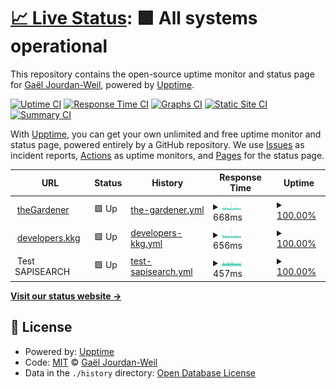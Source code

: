 # [📈 Live Status](https://gaeljw.github.io/poc-uptime): <!--live status--> **🟩 All systems operational**

This repository contains the open-source uptime monitor and status page for [Gaël Jourdan-Weil](https://gaeljw.github.io/poc-uptime), powered by [Upptime](https://github.com/upptime/upptime).

[![Uptime CI](https://github.com/gaeljw/poc-uptime/workflows/Uptime%20CI/badge.svg)](https://github.com/upptime/upptime/actions?query=workflow%3A%22Uptime+CI%22)
[![Response Time CI](https://github.com/gaeljw/poc-uptime/workflows/Response%20Time%20CI/badge.svg)](https://github.com/upptime/upptime/actions?query=workflow%3A%22Response+Time+CI%22)
[![Graphs CI](https://github.com/gaeljw/poc-uptime/workflows/Graphs%20CI/badge.svg)](https://github.com/upptime/upptime/actions?query=workflow%3A%22Graphs+CI%22)
[![Static Site CI](https://github.com/gaeljw/poc-uptime/workflows/Static%20Site%20CI/badge.svg)](https://github.com/upptime/upptime/actions?query=workflow%3A%22Static+Site+CI%22)
[![Summary CI](https://github.com/gaeljw/poc-uptime/workflows/Summary%20CI/badge.svg)](https://github.com/upptime/upptime/actions?query=workflow%3A%22Summary+CI%22)

With [Upptime](https://upptime.js.org), you can get your own unlimited and free uptime monitor and status page, powered entirely by a GitHub repository. We use [Issues](https://github.com/gaeljw/poc-uptime/issues) as incident reports, [Actions](https://github.com/gaeljw/poc-uptime/actions) as uptime monitors, and [Pages](https://gaeljw.github.io/poc-uptime) for the status page.

<!--start: status pages-->
<!-- This summary is generated by Upptime (https://github.com/upptime/upptime) -->
<!-- Do not edit this manually, your changes will be overwritten -->
<!-- prettier-ignore -->
| URL | Status | History | Response Time | Uptime |
| --- | ------ | ------- | ------------- | ------ |
| <img alt="" src="https://favicons.githubusercontent.com/thegardener.kelkoogroup.com" height="13"> [theGardener](https://thegardener.kelkoogroup.com/) | 🟩 Up | [the-gardener.yml](https://github.com/gaeljw/poc-uptime/commits/HEAD/history/the-gardener.yml) | <details><summary><img alt="Response time graph" src="./graphs/the-gardener/response-time-week.png" height="20"> 668ms</summary><br><a href="https://gaeljw.github.io/poc-uptime/history/the-gardener"><img alt="Response time 670" src="https://img.shields.io/endpoint?url=https%3A%2F%2Fraw.githubusercontent.com%2Fgaeljw%2Fpoc-uptime%2FHEAD%2Fapi%2Fthe-gardener%2Fresponse-time.json"></a><br><a href="https://gaeljw.github.io/poc-uptime/history/the-gardener"><img alt="24-hour response time 653" src="https://img.shields.io/endpoint?url=https%3A%2F%2Fraw.githubusercontent.com%2Fgaeljw%2Fpoc-uptime%2FHEAD%2Fapi%2Fthe-gardener%2Fresponse-time-day.json"></a><br><a href="https://gaeljw.github.io/poc-uptime/history/the-gardener"><img alt="7-day response time 668" src="https://img.shields.io/endpoint?url=https%3A%2F%2Fraw.githubusercontent.com%2Fgaeljw%2Fpoc-uptime%2FHEAD%2Fapi%2Fthe-gardener%2Fresponse-time-week.json"></a><br><a href="https://gaeljw.github.io/poc-uptime/history/the-gardener"><img alt="30-day response time 670" src="https://img.shields.io/endpoint?url=https%3A%2F%2Fraw.githubusercontent.com%2Fgaeljw%2Fpoc-uptime%2FHEAD%2Fapi%2Fthe-gardener%2Fresponse-time-month.json"></a><br><a href="https://gaeljw.github.io/poc-uptime/history/the-gardener"><img alt="1-year response time 670" src="https://img.shields.io/endpoint?url=https%3A%2F%2Fraw.githubusercontent.com%2Fgaeljw%2Fpoc-uptime%2FHEAD%2Fapi%2Fthe-gardener%2Fresponse-time-year.json"></a></details> | <details><summary><a href="https://gaeljw.github.io/poc-uptime/history/the-gardener">100.00%</a></summary><a href="https://gaeljw.github.io/poc-uptime/history/the-gardener"><img alt="All-time uptime 100.00%" src="https://img.shields.io/endpoint?url=https%3A%2F%2Fraw.githubusercontent.com%2Fgaeljw%2Fpoc-uptime%2FHEAD%2Fapi%2Fthe-gardener%2Fuptime.json"></a><br><a href="https://gaeljw.github.io/poc-uptime/history/the-gardener"><img alt="24-hour uptime 100.00%" src="https://img.shields.io/endpoint?url=https%3A%2F%2Fraw.githubusercontent.com%2Fgaeljw%2Fpoc-uptime%2FHEAD%2Fapi%2Fthe-gardener%2Fuptime-day.json"></a><br><a href="https://gaeljw.github.io/poc-uptime/history/the-gardener"><img alt="7-day uptime 100.00%" src="https://img.shields.io/endpoint?url=https%3A%2F%2Fraw.githubusercontent.com%2Fgaeljw%2Fpoc-uptime%2FHEAD%2Fapi%2Fthe-gardener%2Fuptime-week.json"></a><br><a href="https://gaeljw.github.io/poc-uptime/history/the-gardener"><img alt="30-day uptime 100.00%" src="https://img.shields.io/endpoint?url=https%3A%2F%2Fraw.githubusercontent.com%2Fgaeljw%2Fpoc-uptime%2FHEAD%2Fapi%2Fthe-gardener%2Fuptime-month.json"></a><br><a href="https://gaeljw.github.io/poc-uptime/history/the-gardener"><img alt="1-year uptime 100.00%" src="https://img.shields.io/endpoint?url=https%3A%2F%2Fraw.githubusercontent.com%2Fgaeljw%2Fpoc-uptime%2FHEAD%2Fapi%2Fthe-gardener%2Fuptime-year.json"></a></details>
| <img alt="" src="https://favicons.githubusercontent.com/developers.kelkoogroup.com" height="13"> [developers.kkg](https://developers.kelkoogroup.com/) | 🟩 Up | [developers-kkg.yml](https://github.com/gaeljw/poc-uptime/commits/HEAD/history/developers-kkg.yml) | <details><summary><img alt="Response time graph" src="./graphs/developers-kkg/response-time-week.png" height="20"> 656ms</summary><br><a href="https://gaeljw.github.io/poc-uptime/history/developers-kkg"><img alt="Response time 661" src="https://img.shields.io/endpoint?url=https%3A%2F%2Fraw.githubusercontent.com%2Fgaeljw%2Fpoc-uptime%2FHEAD%2Fapi%2Fdevelopers-kkg%2Fresponse-time.json"></a><br><a href="https://gaeljw.github.io/poc-uptime/history/developers-kkg"><img alt="24-hour response time 632" src="https://img.shields.io/endpoint?url=https%3A%2F%2Fraw.githubusercontent.com%2Fgaeljw%2Fpoc-uptime%2FHEAD%2Fapi%2Fdevelopers-kkg%2Fresponse-time-day.json"></a><br><a href="https://gaeljw.github.io/poc-uptime/history/developers-kkg"><img alt="7-day response time 656" src="https://img.shields.io/endpoint?url=https%3A%2F%2Fraw.githubusercontent.com%2Fgaeljw%2Fpoc-uptime%2FHEAD%2Fapi%2Fdevelopers-kkg%2Fresponse-time-week.json"></a><br><a href="https://gaeljw.github.io/poc-uptime/history/developers-kkg"><img alt="30-day response time 661" src="https://img.shields.io/endpoint?url=https%3A%2F%2Fraw.githubusercontent.com%2Fgaeljw%2Fpoc-uptime%2FHEAD%2Fapi%2Fdevelopers-kkg%2Fresponse-time-month.json"></a><br><a href="https://gaeljw.github.io/poc-uptime/history/developers-kkg"><img alt="1-year response time 661" src="https://img.shields.io/endpoint?url=https%3A%2F%2Fraw.githubusercontent.com%2Fgaeljw%2Fpoc-uptime%2FHEAD%2Fapi%2Fdevelopers-kkg%2Fresponse-time-year.json"></a></details> | <details><summary><a href="https://gaeljw.github.io/poc-uptime/history/developers-kkg">100.00%</a></summary><a href="https://gaeljw.github.io/poc-uptime/history/developers-kkg"><img alt="All-time uptime 100.00%" src="https://img.shields.io/endpoint?url=https%3A%2F%2Fraw.githubusercontent.com%2Fgaeljw%2Fpoc-uptime%2FHEAD%2Fapi%2Fdevelopers-kkg%2Fuptime.json"></a><br><a href="https://gaeljw.github.io/poc-uptime/history/developers-kkg"><img alt="24-hour uptime 100.00%" src="https://img.shields.io/endpoint?url=https%3A%2F%2Fraw.githubusercontent.com%2Fgaeljw%2Fpoc-uptime%2FHEAD%2Fapi%2Fdevelopers-kkg%2Fuptime-day.json"></a><br><a href="https://gaeljw.github.io/poc-uptime/history/developers-kkg"><img alt="7-day uptime 100.00%" src="https://img.shields.io/endpoint?url=https%3A%2F%2Fraw.githubusercontent.com%2Fgaeljw%2Fpoc-uptime%2FHEAD%2Fapi%2Fdevelopers-kkg%2Fuptime-week.json"></a><br><a href="https://gaeljw.github.io/poc-uptime/history/developers-kkg"><img alt="30-day uptime 100.00%" src="https://img.shields.io/endpoint?url=https%3A%2F%2Fraw.githubusercontent.com%2Fgaeljw%2Fpoc-uptime%2FHEAD%2Fapi%2Fdevelopers-kkg%2Fuptime-month.json"></a><br><a href="https://gaeljw.github.io/poc-uptime/history/developers-kkg"><img alt="1-year uptime 100.00%" src="https://img.shields.io/endpoint?url=https%3A%2F%2Fraw.githubusercontent.com%2Fgaeljw%2Fpoc-uptime%2FHEAD%2Fapi%2Fdevelopers-kkg%2Fuptime-year.json"></a></details>
| <img alt="" src="https://favicons.githubusercontent.com/null" height="13"> Test SAPISEARCH | 🟩 Up | [test-sapisearch.yml](https://github.com/gaeljw/poc-uptime/commits/HEAD/history/test-sapisearch.yml) | <details><summary><img alt="Response time graph" src="./graphs/test-sapisearch/response-time-week.png" height="20"> 457ms</summary><br><a href="https://gaeljw.github.io/poc-uptime/history/test-sapisearch"><img alt="Response time 450" src="https://img.shields.io/endpoint?url=https%3A%2F%2Fraw.githubusercontent.com%2Fgaeljw%2Fpoc-uptime%2FHEAD%2Fapi%2Ftest-sapisearch%2Fresponse-time.json"></a><br><a href="https://gaeljw.github.io/poc-uptime/history/test-sapisearch"><img alt="24-hour response time 429" src="https://img.shields.io/endpoint?url=https%3A%2F%2Fraw.githubusercontent.com%2Fgaeljw%2Fpoc-uptime%2FHEAD%2Fapi%2Ftest-sapisearch%2Fresponse-time-day.json"></a><br><a href="https://gaeljw.github.io/poc-uptime/history/test-sapisearch"><img alt="7-day response time 457" src="https://img.shields.io/endpoint?url=https%3A%2F%2Fraw.githubusercontent.com%2Fgaeljw%2Fpoc-uptime%2FHEAD%2Fapi%2Ftest-sapisearch%2Fresponse-time-week.json"></a><br><a href="https://gaeljw.github.io/poc-uptime/history/test-sapisearch"><img alt="30-day response time 450" src="https://img.shields.io/endpoint?url=https%3A%2F%2Fraw.githubusercontent.com%2Fgaeljw%2Fpoc-uptime%2FHEAD%2Fapi%2Ftest-sapisearch%2Fresponse-time-month.json"></a><br><a href="https://gaeljw.github.io/poc-uptime/history/test-sapisearch"><img alt="1-year response time 450" src="https://img.shields.io/endpoint?url=https%3A%2F%2Fraw.githubusercontent.com%2Fgaeljw%2Fpoc-uptime%2FHEAD%2Fapi%2Ftest-sapisearch%2Fresponse-time-year.json"></a></details> | <details><summary><a href="https://gaeljw.github.io/poc-uptime/history/test-sapisearch">100.00%</a></summary><a href="https://gaeljw.github.io/poc-uptime/history/test-sapisearch"><img alt="All-time uptime 100.00%" src="https://img.shields.io/endpoint?url=https%3A%2F%2Fraw.githubusercontent.com%2Fgaeljw%2Fpoc-uptime%2FHEAD%2Fapi%2Ftest-sapisearch%2Fuptime.json"></a><br><a href="https://gaeljw.github.io/poc-uptime/history/test-sapisearch"><img alt="24-hour uptime 100.00%" src="https://img.shields.io/endpoint?url=https%3A%2F%2Fraw.githubusercontent.com%2Fgaeljw%2Fpoc-uptime%2FHEAD%2Fapi%2Ftest-sapisearch%2Fuptime-day.json"></a><br><a href="https://gaeljw.github.io/poc-uptime/history/test-sapisearch"><img alt="7-day uptime 100.00%" src="https://img.shields.io/endpoint?url=https%3A%2F%2Fraw.githubusercontent.com%2Fgaeljw%2Fpoc-uptime%2FHEAD%2Fapi%2Ftest-sapisearch%2Fuptime-week.json"></a><br><a href="https://gaeljw.github.io/poc-uptime/history/test-sapisearch"><img alt="30-day uptime 100.00%" src="https://img.shields.io/endpoint?url=https%3A%2F%2Fraw.githubusercontent.com%2Fgaeljw%2Fpoc-uptime%2FHEAD%2Fapi%2Ftest-sapisearch%2Fuptime-month.json"></a><br><a href="https://gaeljw.github.io/poc-uptime/history/test-sapisearch"><img alt="1-year uptime 100.00%" src="https://img.shields.io/endpoint?url=https%3A%2F%2Fraw.githubusercontent.com%2Fgaeljw%2Fpoc-uptime%2FHEAD%2Fapi%2Ftest-sapisearch%2Fuptime-year.json"></a></details>

<!--end: status pages-->

[**Visit our status website →**](https://gaeljw.github.io/poc-uptime)

## 📄 License

- Powered by: [Upptime](https://github.com/upptime/upptime)
- Code: [MIT](./LICENSE) © [Gaël Jourdan-Weil](https://gaeljw.github.io/poc-uptime)
- Data in the `./history` directory: [Open Database License](https://opendatacommons.org/licenses/odbl/1-0/)
